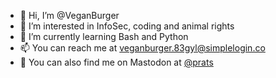 - 👋 Hi, I’m @VeganBurger
- 👀 I’m interested in InfoSec, coding and animal rights
- 🌱 I’m currently learning Bash and Python
- 📫 You can reach me at veganburger.83gyl@simplelogin.co
- 🐘 You can also find me on Mastodon at [@prats](https://infosec.exchange/@prats) 

<!---
VeganBurger/VeganBurger is a ✨ special ✨ repository because its `README.md` (this file) appears on your GitHub profile.
You can click the Preview link to take a look at your changes.
--->
